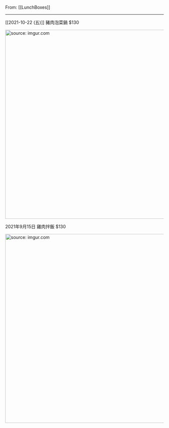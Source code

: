 From: [[LunchBoxes]]

---

[[2021-10-22 (五)]] 豬肉泡菜鍋 $130

<a href="https://imgur.com/ARD5W0U"><img src="https://i.imgur.com/ARD5W0U.jpg" title="source: imgur.com" width="600px"/></a>

2021年9月15日 雞肉拌飯 $130

<a href="https://imgur.com/ClFDQMc"><img src="https://i.imgur.com/ClFDQMc.jpg" title="source: imgur.com" width="600px"/></a>